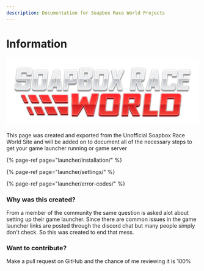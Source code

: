 ```yaml
---
description: Documentation for Soapbox Race World Projects
---
```


# Information

![](.gitbook/assets/sbrw-512.png)

This page was created and exported from the Unofficial Soapbox Race World Site and will be added on to document all of the necessary steps to get your game launcher running or game server

{% page-ref page="launcher/installation/" %}

{% page-ref page="launcher/settings/" %}

{% page-ref page="launcher/error-codes/" %}

### Why was this created?

From a member of the community the same question is asked alot about setting up their game launcher. Since there are common issues in the game launcher links are posted through the discord chat but many people simply don't check. So this was created to end that mess.

### Want to contribute?

Make a pull request on GitHub and the chance of me reviewing it is 100%

